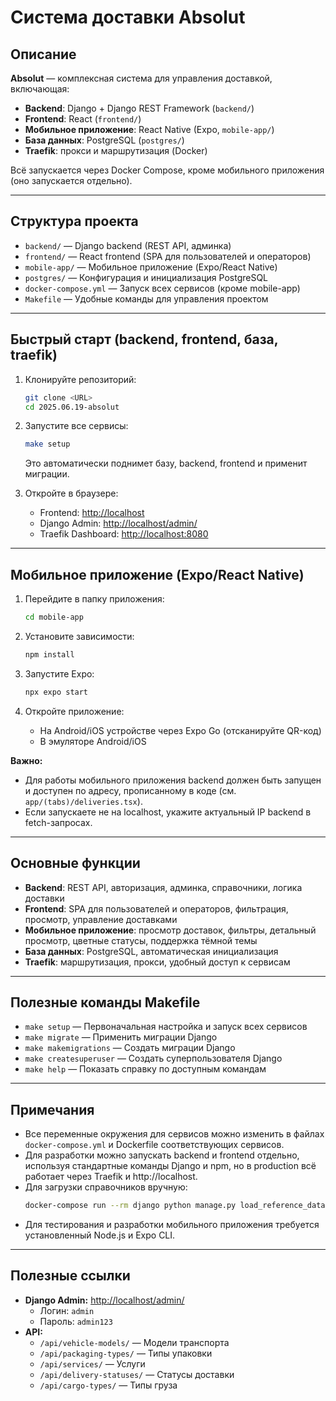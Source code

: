 # Система доставки Absolut

## Описание

**Absolut** — комплексная система для управления доставкой, включающая:
- **Backend**: Django + Django REST Framework (`backend/`)
- **Frontend**: React (`frontend/`)
- **Мобильное приложение**: React Native (Expo, `mobile-app/`)
- **База данных**: PostgreSQL (`postgres/`)
- **Traefik**: прокси и маршрутизация (Docker)

Всё запускается через Docker Compose, кроме мобильного приложения (оно запускается отдельно).

---

## Структура проекта

- `backend/` — Django backend (REST API, админка)
- `frontend/` — React frontend (SPA для пользователей и операторов)
- `mobile-app/` — Мобильное приложение (Expo/React Native)
- `postgres/` — Конфигурация и инициализация PostgreSQL
- `docker-compose.yml` — Запуск всех сервисов (кроме mobile-app)
- `Makefile` — Удобные команды для управления проектом

---

## Быстрый старт (backend, frontend, база, traefik)

1. Клонируйте репозиторий:
   ```bash
   git clone <URL>
   cd 2025.06.19-absolut
   ```

2. Запустите все сервисы:
   ```bash
   make setup
   ```
   Это автоматически поднимет базу, backend, frontend и применит миграции.

3. Откройте в браузере:
   - Frontend: [http://localhost](http://localhost)
   - Django Admin: [http://localhost/admin/](http://localhost/admin/)
   - Traefik Dashboard: [http://localhost:8080](http://localhost:8080)

---

## Мобильное приложение (Expo/React Native)

1. Перейдите в папку приложения:
   ```bash
   cd mobile-app
   ```

2. Установите зависимости:
   ```bash
   npm install
   ```

3. Запустите Expo:
   ```bash
   npx expo start
   ```

4. Откройте приложение:
   - На Android/iOS устройстве через Expo Go (отсканируйте QR-код)
   - В эмуляторе Android/iOS

**Важно:**
- Для работы мобильного приложения backend должен быть запущен и доступен по адресу, прописанному в коде (см. `app/(tabs)/deliveries.tsx`).
- Если запускаете не на localhost, укажите актуальный IP backend в fetch-запросах.

---

## Основные функции

- **Backend**: REST API, авторизация, админка, справочники, логика доставки
- **Frontend**: SPA для пользователей и операторов, фильтрация, просмотр, управление доставками
- **Мобильное приложение**: просмотр доставок, фильтры, детальный просмотр, цветные статусы, поддержка тёмной темы
- **База данных**: PostgreSQL, автоматическая инициализация
- **Traefik**: маршрутизация, прокси, удобный доступ к сервисам

---

## Полезные команды Makefile

- `make setup` — Первоначальная настройка и запуск всех сервисов
- `make migrate` — Применить миграции Django
- `make makemigrations` — Создать миграции Django
- `make createsuperuser` — Создать суперпользователя Django
- `make help` — Показать справку по доступным командам

---

## Примечания

- Все переменные окружения для сервисов можно изменить в файлах `docker-compose.yml` и Dockerfile соответствующих сервисов.
- Для разработки можно запускать backend и frontend отдельно, используя стандартные команды Django и npm, но в production всё работает через Traefik и http://localhost.
- Для загрузки справочников вручную:
  ```bash
  docker-compose run --rm django python manage.py load_reference_data
  ```
- Для тестирования и разработки мобильного приложения требуется установленный Node.js и Expo CLI.

---

## Полезные ссылки

- **Django Admin:** [http://localhost/admin/](http://localhost/admin/)
  - Логин: `admin`
  - Пароль: `admin123`
- **API:**
  - `/api/vehicle-models/` — Модели транспорта
  - `/api/packaging-types/` — Типы упаковки
  - `/api/services/` — Услуги
  - `/api/delivery-statuses/` — Статусы доставки
  - `/api/cargo-types/` — Типы груза